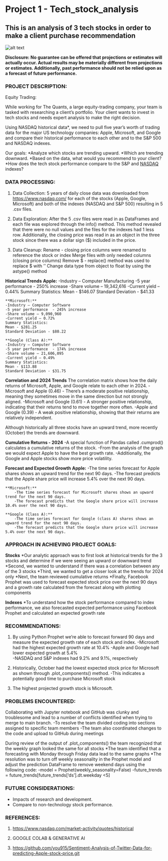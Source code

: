 # Project 1 - Tech_stock_analysis

## This is an analysis of 3 tech stocks in order to make a client purchase recommendation

![alt text](image.png)

**Disclosure: No guarantee can be offered that projections or estimates will actually occur. Actual results may be materially different from projections or estimates. Additionally, past performance should not be relied upon as a forecast of future performance.**

### PROJECT DESCRIPTION:

Equity Trading:

While working for The Quants, a large equity-trading company,  your team is tasked with researching a client’s portfolio. Your client wants to invest in tech stocks and needs expert analysis to make the right decision. 

Using NASDAQ historical data*, we need to pull five year’s worth of trading data for the major US technology companies: Apple, Microsoft, and Google and compare their historical performance to each other and to the S&P 500 and NASDAQ indexes.

Our goals:
*Analyze which stocks are trending upward.
*Which are trending downward.
*Based on the data, what would you recommend to your client?
*How does the tech stock performance compare to the S&P and [NASDAQ](https://www.nasdaq.com/market-activity/quotes/historical) indexes?

### DATA PROCESSING:

1. Data Collection: 5 years of daily close data was downloaded from https://www.nasdaq.com/ for each of the stocks (Apple, Google, Microsoft) and both of the indexes (NASDAQ and S&P 500) resulting in 5 .csv files.

2. Data Exploration: After the 5 .csv files were read in as DataFrames and each file was explored through the info() method.  This method revealed that there were no null values and the files for the indexes had 1 less row.  Additionally, the closing price was read in as an object in the three stock since there was a dollar sign ($) included in the price.   

3. Data Cleanup: 
    Rename - closing price columns were renamed to reference the stock or index 
    Merge files with only needed columns (closing price columns)
    Remove $ - replace() method was used to replace $ with ’’
    Change data type from object to float by using the astype() method

**Historical Trends**
    **Apple:**
    -Industry – Computer Manufacturing
    -5 year performance  - 250% increase
    -Share volume – 19,342,616
    -Current yield – 0.44%
    Summary Statistics:
    Mean -  $146.07
    Standard Deviation - $41.33
    
    **Microsoft:**
    -Industry – Computer Software
    -5 year performance  - 245% increase
    -Share volume – 9,090,960
    -Current yield – 0.72%
    Summary Statistics:
    Mean - $281.25
    Standard Deviation - $80.22

    **Google (Class A):**
    -Industry – Computer Software
    -5 year performance  - 174% increase
    -Share volume – 21,606,095
    -Current yield – 0.49%
    Summary Statistics: 
    Mean - $113.88
    Standard Deviation - $31.75

**Correlation and 2024 Trends**
The correlation matrix shows how the daily returns of Microsoft, Apple, and Google relate to each other in 2024.
    -Microsoft and Apple (0.46) - There’s a moderate positive relationship, meaning they sometimes move in the same direction but not strongly aligned.
    -Microsoft and Google (0.61) - A stronger positive relationship, indicating that their returns tend to move together more often.
    -Apple and Google (0.39) -  A weak positive relationship, showing that their returns are relatively independent.

Although historically all three stocks have an upward trend, more recently (October) the trends are downward.

**Cumulative Returns - 2024**
-A special function of Pandas called .cumprod() calculates a cumulative returns of the stock.
-From the analysis of the graph we would expect Apple to have the best growth rate.
-Additionally, the Google and Apple stocks show more price volatility. 

**Forecast and Expected Growth**
    **Apple:**
        -The time series forecast for Apple shares shows an upward trend for the next 90 days. 
        -The forecast predicts that the Apple share price will increase 5.4% over the next 90 days.
    
    **Microsoft:**
        -The time series forecast for Microsoft shares shows an upward trend for the next 90 days. 
        -The forecast predicts that the Google share price will increase 10.4% over the next 90 days.

    **Google (Class A):**
        -The time series forecast for Google (class A) shares shows an upward trend for the next 90 days. 
        -The forecast predicts that the Google share price will increase 5.4% over the next 90 days.


### APPROACH IN ACHIEVING PROJECT GOALS:

**Stocks**
    *Our analytic approach was to first look at historical trends for the 3 stocks and determine if we were seeing an upward or downward trend
    *Second, we wanted to understand if there was a correlation between any of the 3 stocks
    *Third, we wanted to get a closer look at the trends for 2024 only
    *Next, the team reviewed cumulative returns
    *Finally, Facebook Prophet was used to forecast expected stock price over the next 90 days and a growth rate calculated from the forecast along with plotting components

**Indexes**
    *To understand how the stock performance compared to index performance, we also forecasted expected performance using Facebook Prophet and calculated an expected growth rate

### RECOMMENDATIONS:

1. By using Python Prophet we’re able to forecast forward 90 days and measure the expected growth rate of each stock and index.
    -Microsoft had the highest expected growth rate at 10.4%
    -Apple and Google had lower expected growth at 5.4%  
    -NASDAQ and S&P indexes had 9.2% and 9.1%, respectively 

2. Historically, October had the lowest expected stock price for Microsoft as shown through .plot_components() method. 
    -This indicates a potentially good time to purchase Microsoft stock

3. The highest projected growth stock is Microsoft.

### PROBLEMS ENCOUNTERED:

Collaborating with Jupyter notebook and GitHub was clunky and troublesome and lead to a number of conflicts identified when trying to merge to main branch.
    -To resolve the team divided coding into sections assigned to specific team members
    -The team also coordinated changes to the code and upload to GitHub during meetings

During review of the output of .plot_components() the team recognized that the weekly graph looked the same for all stocks
    *The team identified that a forecasting with Monday through Friday data lead to the same graphs
    *The resolution was to turn off weekly seasonality in the Prophet model and adjust the prediction DataFrame to remove weekend days using the following code:
        -model = Prophet(weekly_seasonality=False)
        -future_trends = future_trends[future_trends[‘ds’].dt.weekday <5]

### FUTURE CONSIDERATIONS:

- Impacts of research and development.
- Compare to non-technology stock performance.

### REFERENCES:
1. https://www.nasdaq.com/market-activity/quotes/historical

2. GOOGLE COLAB & GENERATIVE AI

3. https://github.com/you915/Sentiment-Analysis-of-Twitter-Data-for-predicting-Apple-stock-price.git
